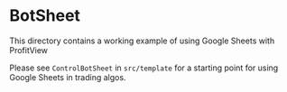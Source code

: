 # BotSheet

This directory contains a working example of using Google Sheets with ProfitView

Please see `ControlBotSheet` in `src/template` for a starting point for using Google Sheets in trading algos.